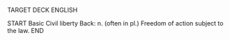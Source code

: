 TARGET DECK
ENGLISH

START
Basic
Civil liberty
Back: n. (often in pl.) Freedom of action subject to the law.
END

